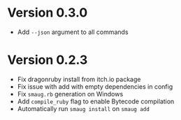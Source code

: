 # Version 0.3.0

* Add `--json` argument to all commands

# Version 0.2.3

* Fix dragonruby install from itch.io package
* Fix issue with add with empty dependencies in config
* Fix `smaug.rb` generation on Windows
* Add `compile_ruby` flag to enable Bytecode compilation
* Automatically run `smaug install` on `smaug add`
